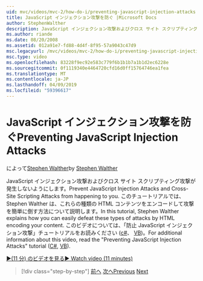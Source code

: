```yaml
---
uid: mvc/videos/mvc-2/how-do-i/preventing-javascript-injection-attacks
title: JavaScript インジェクション攻撃を防ぐ |Microsoft Docs
author: StephenWalther
description: JavaScript インジェクション攻撃およびクロス サイト スクリプティング攻撃が発生しないようにします。 このチュートリアルでは、Stephen Walther は、方法を簡単に de について説明しています.
ms.author: riande
ms.date: 08/20/2008
ms.assetid: 012a91e7-fd88-4d4f-8f95-57a9043c47d9
msc.legacyurl: /mvc/videos/mvc-2/how-do-i/preventing-javascript-injection-attacks
msc.type: video
ms.openlocfilehash: 83228f9ec92e583c779f6b1b1b7a1b1d2ec6228e
ms.sourcegitcommit: 0f1119340e4464720cfd16d0ff15764746ea1fea
ms.translationtype: MT
ms.contentlocale: ja-JP
ms.lasthandoff: 04/09/2019
ms.locfileid: "59396617"
---
```

# <a name="preventing-javascript-injection-attacks"></a><span data-ttu-id="e7b97-104">JavaScript インジェクション攻撃を防ぐ</span><span class="sxs-lookup"><span data-stu-id="e7b97-104">Preventing JavaScript Injection Attacks</span></span>

<span data-ttu-id="e7b97-105">によって[Stephen Walther](https://github.com/StephenWalther)</span><span class="sxs-lookup"><span data-stu-id="e7b97-105">by [Stephen Walther](https://github.com/StephenWalther)</span></span>

<span data-ttu-id="e7b97-106">JavaScript インジェクション攻撃およびクロス サイト スクリプティング攻撃が発生しないようにします。</span><span class="sxs-lookup"><span data-stu-id="e7b97-106">Prevent JavaScript Injection Attacks and Cross-Site Scripting Attacks from happening to you.</span></span> <span data-ttu-id="e7b97-107">このチュートリアルでは、Stephen Walther は、これらの種類の HTML コンテンツをエンコードして攻撃を簡単に倒す方法について説明します。</span><span class="sxs-lookup"><span data-stu-id="e7b97-107">In this tutorial, Stephen Walther explains how you can easily defeat these types of attacks by HTML encoding your content.</span></span> <span data-ttu-id="e7b97-108">このビデオについては、「防止 JavaScript インジェクション攻撃」チュートリアルをお読みください ([c#](../../../overview/older-versions-1/security/preventing-javascript-injection-attacks-cs.md)、 [VB](../../../overview/older-versions-1/security/preventing-javascript-injection-attacks-vb.md))。</span><span class="sxs-lookup"><span data-stu-id="e7b97-108">For additional information about this video, read the "Preventing JavaScript Injection Attacks" tutorial ([C#](../../../overview/older-versions-1/security/preventing-javascript-injection-attacks-cs.md), [VB](../../../overview/older-versions-1/security/preventing-javascript-injection-attacks-vb.md)).</span></span>

[<span data-ttu-id="e7b97-109">&#9654;(11 分) のビデオを見る</span><span class="sxs-lookup"><span data-stu-id="e7b97-109">&#9654; Watch video (11 minutes)</span></span>](https://channel9.msdn.com/Blogs/ASP-NET-Site-Videos/preventing-javascript-injection-attacks)

> [!div class="step-by-step"]
> <span data-ttu-id="e7b97-110">[前へ](an-introduction-to-url-routing.md)
> [次へ](creating-unit-tests-for-aspnet-mvc-applications.md)</span><span class="sxs-lookup"><span data-stu-id="e7b97-110">[Previous](an-introduction-to-url-routing.md)
[Next](creating-unit-tests-for-aspnet-mvc-applications.md)</span></span>
